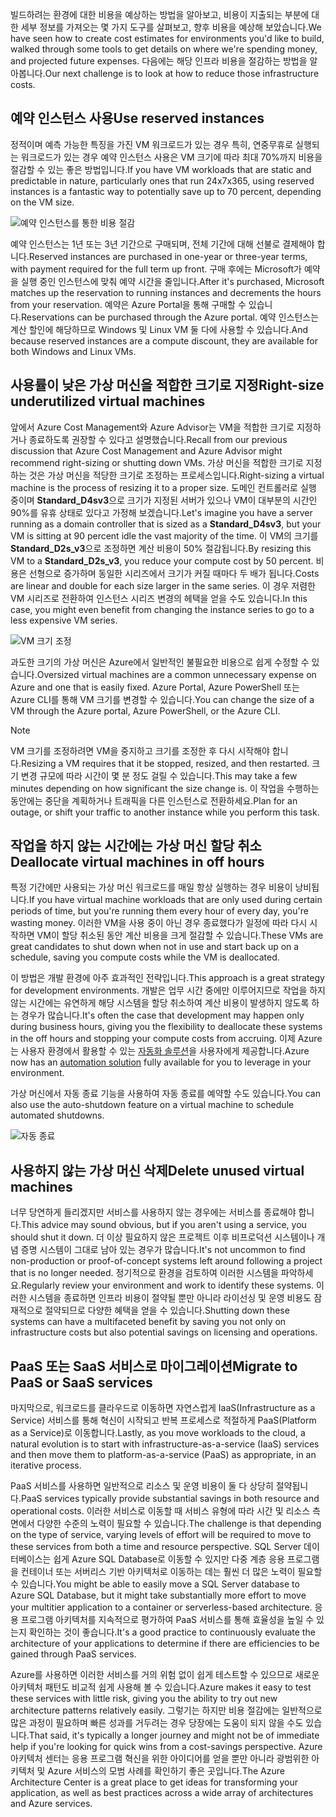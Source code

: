 <span data-ttu-id="999ac-101">빌드하려는 환경에 대한 비용을 예상하는 방법을 알아보고, 비용이 지출되는 부분에 대한 세부 정보를 가져오는 몇 가지 도구를 살펴보고, 향후 비용을 예상해 보았습니다.</span><span class="sxs-lookup"><span data-stu-id="999ac-101">We have seen how to create cost estimates for environments you'd like to build, walked through some tools to get details on where we're spending money, and projected future expenses.</span></span> <span data-ttu-id="999ac-102">다음에는 해당 인프라 비용을 절감하는 방법을 알아봅니다.</span><span class="sxs-lookup"><span data-stu-id="999ac-102">Our next challenge is to look at how to reduce those infrastructure costs.</span></span>

## <a name="use-reserved-instances"></a><span data-ttu-id="999ac-103">예약 인스턴스 사용</span><span class="sxs-lookup"><span data-stu-id="999ac-103">Use reserved instances</span></span>

<span data-ttu-id="999ac-104">정적이며 예측 가능한 특징을 가진 VM 워크로드가 있는 경우 특히, 연중무휴로 실행되는 워크로드가 있는 경우 예약 인스턴스 사용은 VM 크기에 따라 최대 70%까지 비용을 절감할 수 있는 좋은 방법입니다.</span><span class="sxs-lookup"><span data-stu-id="999ac-104">If you have VM workloads that are static and predictable in nature, particularly ones that run 24x7x365, using reserved instances is a fantastic way to potentially save up to 70 percent, depending on the VM size.</span></span>

![예약 인스턴스를 통한 비용 절감](../images/savings-coins.png)

<span data-ttu-id="999ac-106">예약 인스턴스는 1년 또는 3년 기간으로 구매되며, 전체 기간에 대해 선불로 결제해야 합니다.</span><span class="sxs-lookup"><span data-stu-id="999ac-106">Reserved instances are purchased in one-year or three-year terms, with payment required for the full term up front.</span></span> <span data-ttu-id="999ac-107">구매 후에는 Microsoft가 예약을 실행 중인 인스턴스에 맞춰 예약 시간을 줄입니다.</span><span class="sxs-lookup"><span data-stu-id="999ac-107">After it's purchased, Microsoft matches up the reservation to running instances and decrements the hours from your reservation.</span></span> <span data-ttu-id="999ac-108">예약은 Azure Portal을 통해 구매할 수 있습니다.</span><span class="sxs-lookup"><span data-stu-id="999ac-108">Reservations can be purchased through the Azure portal.</span></span> <span data-ttu-id="999ac-109">예약 인스턴스는 계산 할인에 해당하므로 Windows 및 Linux VM 둘 다에 사용할 수 있습니다.</span><span class="sxs-lookup"><span data-stu-id="999ac-109">And because reserved instances are a compute discount, they are available for both Windows and Linux VMs.</span></span>

## <a name="right-size-underutilized-virtual-machines"></a><span data-ttu-id="999ac-110">사용률이 낮은 가상 머신을 적합한 크기로 지정</span><span class="sxs-lookup"><span data-stu-id="999ac-110">Right-size underutilized virtual machines</span></span>

<span data-ttu-id="999ac-111">앞에서 Azure Cost Management와 Azure Advisor는 VM을 적합한 크기로 지정하거나 종료하도록 권장할 수 있다고 설명했습니다.</span><span class="sxs-lookup"><span data-stu-id="999ac-111">Recall from our previous discussion that Azure Cost Management and Azure Advisor might recommend right-sizing or shutting down VMs.</span></span> <span data-ttu-id="999ac-112">가상 머신을 적합한 크기로 지정하는 것은 가상 머신을 적당한 크기로 조정하는 프로세스입니다.</span><span class="sxs-lookup"><span data-stu-id="999ac-112">Right-sizing a virtual machine is the process of resizing it to a proper size.</span></span> <span data-ttu-id="999ac-113">도메인 컨트롤러로 실행 중이며 **Standard_D4sv3**으로 크기가 지정된 서버가 있으나 VM이 대부분의 시간인 90%를 유휴 상태로 있다고 가정해 보겠습니다.</span><span class="sxs-lookup"><span data-stu-id="999ac-113">Let's imagine you have a server running as a domain controller that is sized as a **Standard_D4sv3**, but your VM is sitting at 90 percent idle the vast majority of the time.</span></span> <span data-ttu-id="999ac-114">이 VM의 크기를 **Standard_D2s_v3**으로 조정하면 계산 비용이 50% 절감됩니다.</span><span class="sxs-lookup"><span data-stu-id="999ac-114">By resizing this VM to a **Standard_D2s_v3**, you reduce your compute cost by 50 percent.</span></span> <span data-ttu-id="999ac-115">비용은 선형으로 증가하며 동일한 시리즈에서 크기가 커질 때마다 두 배가 됩니다.</span><span class="sxs-lookup"><span data-stu-id="999ac-115">Costs are linear and double for each size larger in the same series.</span></span> <span data-ttu-id="999ac-116">이 경우 저렴한 VM 시리즈로 전환하여 인스턴스 시리즈 변경의 헤택을 얻을 수도 있습니다.</span><span class="sxs-lookup"><span data-stu-id="999ac-116">In this case, you might even benefit from changing the instance series to go to a less expensive VM series.</span></span>

![VM 크기 조정](../images/vm-resize.png)

<span data-ttu-id="999ac-118">과도한 크기의 가상 머신은 Azure에서 일반적인 불필요한 비용으로 쉽게 수정할 수 있습니다.</span><span class="sxs-lookup"><span data-stu-id="999ac-118">Oversized virtual machines are a common unnecessary expense on Azure and one that is easily fixed.</span></span> <span data-ttu-id="999ac-119">Azure Portal, Azure PowerShell 또는 Azure CLI를 통해 VM 크기를 변경할 수 있습니다.</span><span class="sxs-lookup"><span data-stu-id="999ac-119">You can change the size of a VM through the Azure portal, Azure PowerShell, or the Azure CLI.</span></span>

> [!NOTE]
> <span data-ttu-id="999ac-120">VM 크기를 조정하려면 VM을 중지하고 크기를 조정한 후 다시 시작해야 합니다.</span><span class="sxs-lookup"><span data-stu-id="999ac-120">Resizing a VM requires that it be stopped, resized, and then restarted.</span></span> <span data-ttu-id="999ac-121">크기 변경 규모에 따라 시간이 몇 분 정도 걸릴 수 있습니다.</span><span class="sxs-lookup"><span data-stu-id="999ac-121">This may take a few minutes depending on how significant the size change is.</span></span> <span data-ttu-id="999ac-122">이 작업을 수행하는 동안에는 중단을 계획하거나 트래픽을 다른 인스턴스로 전환하세요.</span><span class="sxs-lookup"><span data-stu-id="999ac-122">Plan for an outage, or shift your traffic to another instance while you perform this task.</span></span>

## <a name="deallocate-virtual-machines-in-off-hours"></a><span data-ttu-id="999ac-123">작업을 하지 않는 시간에는 가상 머신 할당 취소</span><span class="sxs-lookup"><span data-stu-id="999ac-123">Deallocate virtual machines in off hours</span></span>

<span data-ttu-id="999ac-124">특정 기간에만 사용되는 가상 머신 워크로드를 매일 항상 실행하는 경우 비용이 낭비됩니다.</span><span class="sxs-lookup"><span data-stu-id="999ac-124">If you have virtual machine workloads that are only used during certain periods of time, but you're running them every hour of every day, you're wasting money.</span></span> <span data-ttu-id="999ac-125">이러한 VM을 사용 중이 아닌 경우 종료했다가 일정에 따라 다시 시작하면 VM이 할당 취소된 동안 계산 비용을 크게 절감할 수 있습니다.</span><span class="sxs-lookup"><span data-stu-id="999ac-125">These VMs are great candidates to shut down when not in use and start back up on a schedule, saving you compute costs while the VM is deallocated.</span></span>

<span data-ttu-id="999ac-126">이 방법은 개발 환경에 아주 효과적인 전략입니다.</span><span class="sxs-lookup"><span data-stu-id="999ac-126">This approach is a great strategy for development environments.</span></span> <span data-ttu-id="999ac-127">개발은 업무 시간 중에만 이루어지므로 작업을 하지 않는 시간에는 유연하게 해당 시스템을 할당 취소하여 계산 비용이 발생하지 않도록 하는 경우가 많습니다.</span><span class="sxs-lookup"><span data-stu-id="999ac-127">It's often the case that development may happen only during business hours, giving you the flexibility to deallocate these systems in the off hours and stopping your compute costs from accruing.</span></span> <span data-ttu-id="999ac-128">이제 Azure는 사용자 환경에서 활용할 수 있는 [자동화 솔루션](https://docs.microsoft.com/azure/automation/automation-solution-vm-management)을 사용자에게 제공합니다.</span><span class="sxs-lookup"><span data-stu-id="999ac-128">Azure now has an [automation solution](https://docs.microsoft.com/azure/automation/automation-solution-vm-management) fully available for you to leverage in your environment.</span></span>

<span data-ttu-id="999ac-129">가상 머신에서 자동 종료 기능을 사용하여 자동 종료를 예약할 수도 있습니다.</span><span class="sxs-lookup"><span data-stu-id="999ac-129">You can also use the auto-shutdown feature on a virtual machine to schedule automated shutdowns.</span></span>

![자동 종료](../images/vm-auto-shutdown.png)

## <a name="delete-unused-virtual-machines"></a><span data-ttu-id="999ac-131">사용하지 않는 가상 머신 삭제</span><span class="sxs-lookup"><span data-stu-id="999ac-131">Delete unused virtual machines</span></span> 

 <span data-ttu-id="999ac-132">너무 당연하게 들리겠지만 서비스를 사용하지 않는 경우에는 서비스를 종료해야 합니다.</span><span class="sxs-lookup"><span data-stu-id="999ac-132">This advice may sound obvious, but if you aren't using a service, you should shut it down.</span></span> <span data-ttu-id="999ac-133">더 이상 필요하지 않은 프로젝트 이후 비프로덕션 시스템이나 개념 증명 시스템이 그대로 남아 있는 경우가 많습니다.</span><span class="sxs-lookup"><span data-stu-id="999ac-133">It's not uncommon to find non-production or proof-of-concept systems left around following a project that is no longer needed.</span></span> <span data-ttu-id="999ac-134">정기적으로 환경을 검토하여 이러한 시스템을 파악하세요.</span><span class="sxs-lookup"><span data-stu-id="999ac-134">Regularly review your environment and work to identify these systems.</span></span> <span data-ttu-id="999ac-135">이러한 시스템을 종료하면 인프라 비용이 절약될 뿐만 아니라 라이선싱 및 운영 비용도 잠재적으로 절약되므로 다양한 혜택을 얻을 수 있습니다.</span><span class="sxs-lookup"><span data-stu-id="999ac-135">Shutting down these systems can have a multifaceted benefit by saving you not only on infrastructure costs but also potential savings on licensing and operations.</span></span>

## <a name="migrate-to-paas-or-saas-services"></a><span data-ttu-id="999ac-136">PaaS 또는 SaaS 서비스로 마이그레이션</span><span class="sxs-lookup"><span data-stu-id="999ac-136">Migrate to PaaS or SaaS services</span></span> 

<span data-ttu-id="999ac-137">마지막으로, 워크로드를 클라우드로 이동하면 자연스럽게 IaaS(Infrastructure as a Service) 서비스를 통해 혁신이 시작되고 반복 프로세스로 적절하게 PaaS(Platform as a Service)로 이동합니다.</span><span class="sxs-lookup"><span data-stu-id="999ac-137">Lastly, as you move workloads to the cloud, a natural evolution is to start with infrastructure-as-a-service (IaaS) services and then move them to platform-as-a-service (PaaS) as appropriate, in an iterative process.</span></span>

<span data-ttu-id="999ac-138">PaaS 서비스를 사용하면 일반적으로 리소스 및 운영 비용이 둘 다 상당히 절약됩니다.</span><span class="sxs-lookup"><span data-stu-id="999ac-138">PaaS services typically provide substantial savings in both resource and operational costs.</span></span> <span data-ttu-id="999ac-139">이러한 서비스로 이동할 때 서비스 유형에 따라 시간 및 리소스 측면에서 다양한 수준의 노력이 필요할 수 있습니다.</span><span class="sxs-lookup"><span data-stu-id="999ac-139">The challenge is that depending on the type of service, varying levels of effort will be required to move to these services from both a time and resource perspective.</span></span> <span data-ttu-id="999ac-140">SQL Server 데이터베이스는 쉽게 Azure SQL Database로 이동할 수 있지만 다중 계층 응용 프로그램을 컨테이너 또는 서버리스 기반 아키텍처로 이동하는 데는 훨씬 더 많은 노력이 필요할 수 있습니다.</span><span class="sxs-lookup"><span data-stu-id="999ac-140">You might be able to easily move a SQL Server database to Azure SQL Database, but it might take substantially more effort to move your multitier application to a container or serverless-based architecture.</span></span> <span data-ttu-id="999ac-141">응용 프로그램 아키텍처를 지속적으로 평가하여 PaaS 서비스를 통해 효율성을 높일 수 있는지 확인하는 것이 좋습니다.</span><span class="sxs-lookup"><span data-stu-id="999ac-141">It's a good practice to continuously evaluate the architecture of your applications to determine if there are efficiencies to be gained through PaaS services.</span></span>  

<span data-ttu-id="999ac-142">Azure를 사용하면 이러한 서비스를 거의 위험 없이 쉽게 테스트할 수 있으므로 새로운 아키텍처 패턴도 비교적 쉽게 사용해 볼 수 있습니다.</span><span class="sxs-lookup"><span data-stu-id="999ac-142">Azure makes it easy to test these services with little risk, giving you the ability to try out new architecture patterns relatively easily.</span></span> <span data-ttu-id="999ac-143">그렇기는 하지만 비용 절감에는 일반적으로 많은 과정이 필요하며 빠른 성과를 거두려는 경우 당장에는 도움이 되지 않을 수도 있습니다.</span><span class="sxs-lookup"><span data-stu-id="999ac-143">That said, it's typically a longer journey and might not be of immediate help if you're looking for quick wins from a cost-savings perspective.</span></span> <span data-ttu-id="999ac-144">Azure 아키텍처 센터는 응용 프로그램 혁신을 위한 아이디어를 얻을 뿐만 아니라 광범위한 아키텍처 및 Azure 서비스의 모범 사례를 확인하기 좋은 곳입니다.</span><span class="sxs-lookup"><span data-stu-id="999ac-144">The Azure Architecture Center is a great place to get ideas for transforming your application, as well as best practices across a wide array of architectures and Azure services.</span></span> 